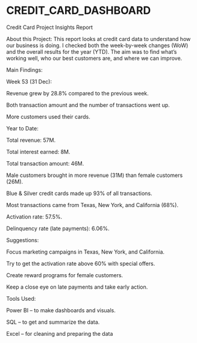 # CREDIT_CARD_DASHBOARD
Credit Card Project Insights Report

About this Project:
This report looks at credit card data to understand how our business is doing. I checked both the week-by-week changes (WoW) and the overall results for the year (YTD). The aim was to find what’s working well, who our best customers are, and where we can improve.

Main Findings:

Week 53 (31 Dec):

Revenue grew by 28.8% compared to the previous week.

Both transaction amount and the number of transactions went up.

More customers used their cards.

Year to Date:

Total revenue: 57M.

Total interest earned: 8M.

Total transaction amount: 46M.

Male customers brought in more revenue (31M) than female customers (26M).

Blue & Silver credit cards made up 93% of all transactions.

Most transactions came from Texas, New York, and California (68%).

Activation rate: 57.5%.

Delinquency rate (late payments): 6.06%.

Suggestions:

Focus marketing campaigns in Texas, New York, and California.

Try to get the activation rate above 60% with special offers.

Create reward programs for female customers.

Keep a close eye on late payments and take early action.

Tools Used:

Power BI – to make dashboards and visuals.

SQL – to get and summarize the data.

Excel – for cleaning and preparing the data
